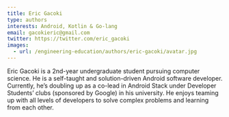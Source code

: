 ```yaml
---
title: Eric Gacoki
type: authors
interests: Android, Kotlin & Go-lang
email: gacokieric@gmail.com
twitter: https://twitter.com/eric_gacoki  
images:
  - url: /engineering-education/authors/eric-gacoki/avatar.jpg 
---
```

Eric Gacoki is a 2nd-year undergraduate student pursuing computer science. He is a self-taught and solution-driven Android software developer. Currently, he’s doubling up as a co-lead in Android Stack under Developer Students’ clubs (sponsored by Google) in his university. He enjoys teaming up with all levels of developers to solve complex problems and learning from each other.
